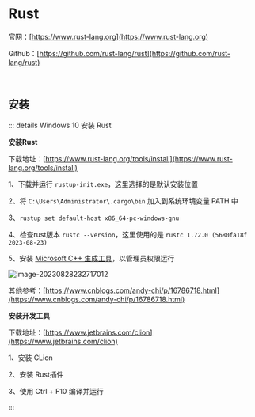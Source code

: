 # Rust

官网：[https://www.rust-lang.org](https://www.rust-lang.org)

Github：[https://github.com/rust-lang/rust](https://github.com/rust-lang/rust)

<br />

## 安装

::: details Windows 10 安装 Rust

**安装Rust**

下载地址：[https://www.rust-lang.org/tools/install](https://www.rust-lang.org/tools/install)

1、下载并运行 `rustup-init.exe`，这里选择的是默认安装位置

2、将 `C:\Users\Administrator\.cargo\bin` 加入到系统环境变量 PATH 中

3、`rustup set default-host x86_64-pc-windows-gnu`

4、检查rust版本 `rustc --version`，这里使用的是 `rustc 1.72.0 (5680fa18f 2023-08-23)`

5、安装 [Microsoft C++ 生成工具](https://visualstudio.microsoft.com/zh-hans/visual-cpp-build-tools/)，以管理员权限运行

![image-20230828232717012](https://tuchuang-1257805459.cos.accelerate.myqcloud.com//image-20230828232717012.png)

其他参考：[https://www.cnblogs.com/andy-chi/p/16786718.html](https://www.cnblogs.com/andy-chi/p/16786718.html)

**安装开发工具**

下载地址：[https://www.jetbrains.com/clion](https://www.jetbrains.com/clion)

1、安装 CLion

2、安装 Rust插件

3、使用 Ctrl + F10 编译并运行

:::



